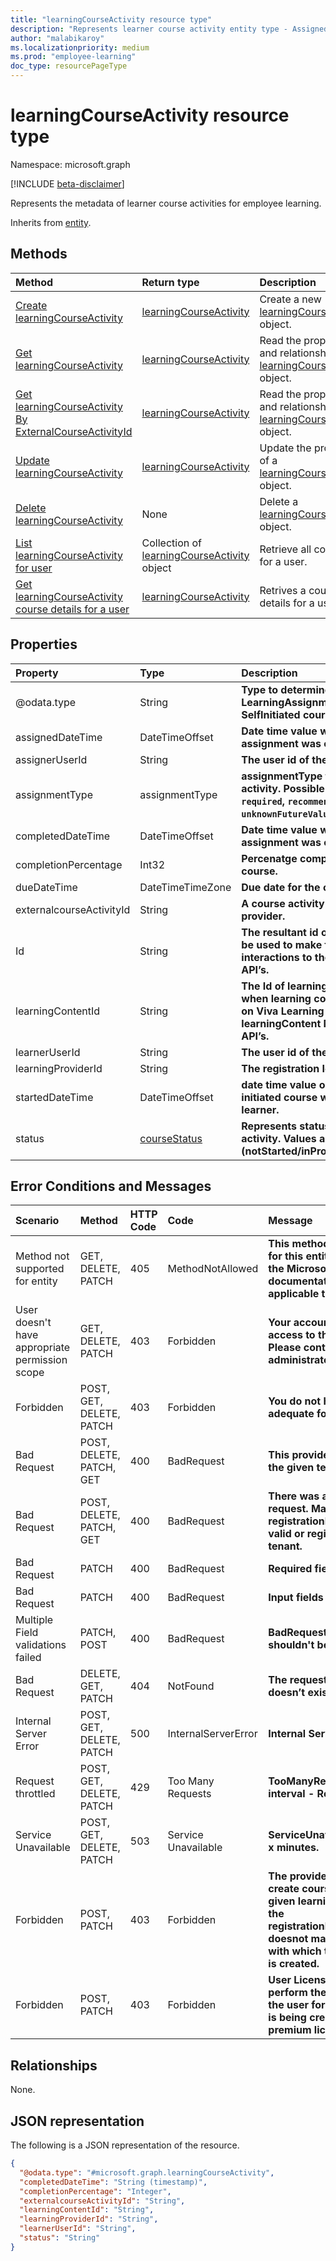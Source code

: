 ```yaml
---
title: "learningCourseActivity resource type"
description: "Represents learner course activity entity type - Assigned to Self initiated record."
author: "malabikaroy"
ms.localizationpriority: medium
ms.prod: "employee-learning"
doc_type: resourcePageType
---
```


# learningCourseActivity resource type

Namespace: microsoft.graph

[!INCLUDE [beta-disclaimer](../../includes/beta-disclaimer.md)]

Represents the metadata of learner course activities for employee learning.

Inherits from [entity](../resources/entity.md).

## Methods
|Method|Return type|Description|
|:---|:---|:---|
|[Create learningCourseActivity](../api/employeeexperienceuser-post-learningcourseactivities.md)|[learningCourseActivity](../resources/learningcourseactivity.md)|Create a new [learningCourseActivity](../resources/learningcourseactivity.md) object.|
|[Get learningCourseActivity](../api/learningcourseactivity-get.md)|[learningCourseActivity](../resources/learningcourseactivity.md)|Read the properties and relationships of a [learningCourseActivity](../resources/learningcourseactivity.md) object.|
|[Get learningCourseActivity By ExternalCourseActivityId](../api/learningcourseactivity-getByExternalCourseActivityId.md)|[learningCourseActivity](../resources/learningcourseactivity.md)|Read the properties and relationships of a [learningCourseActivity](../resources/learningcourseactivity.md) object.|
|[Update learningCourseActivity](../api/learningcourseactivity-update.md)|[learningCourseActivity](../resources/learningcourseactivity.md)|Update the properties of a [learningCourseActivity](../resources/learningcourseactivity.md) object.|
|[Delete learningCourseActivity](../api/learningcourseactivity-delete.md)|None|Delete a [learningCourseActivity](../resources/learningcourseactivity.md) object.|
|[List learningCourseActivity for user](../api/learningcourseactivity-list.md)|Collection of [learningCourseActivity](../resources/learningcourseactivity.md) object|Retrieve all courses for a user.|
|[Get learningCourseActivity course details for a user](../api/learningcourseactivity-details.md)|[learningCourseActivity](../resources/learningcourseactivity.md)|Retrives a course details for a user.|

## Properties
|Property|Type|Description|
|:---|:---|:---|
|@odata.type|String|**Type to determine if it’s a LearningAssignment or SelfInitiated course.**
|assignedDateTime|DateTimeOffset|**Date time value when the assignment was completed.**
|assignerUserId|String|**The user id of the assigner.**
|assignmentType|assignmentType|**assignmentType for the course activity. Possible values are `required`, `recommended`, `unknownFutureValue`.**
|completedDateTime|DateTimeOffset|**Date time value when the assignment was completed.**|
|completionPercentage|Int32|**Percenatge completion value of course.**|
|dueDateTime|DateTimeTimeZone|**Due date for the course activity.**
|externalcourseActivityId|String|**A course activity id generated at provider.**|
|Id|String|**The resultant id of this request can be used to make further interactions to the course activity API’s.**
|learningContentId|String|**The Id of learning content received when learning content is created on Viva Learning using learningContent Microsoft Graph API’s.**|
|learnerUserId|String|**The user id of the learner.**|
|learningProviderId|String|**The registration Id of the provider.**|
|startedDateTime|DateTimeOffset|**date time value on which the self-initiated course was started by the learner.**
|status|[courseStatus](../resources/courseStatus.md)|**Represents status of the course activity. Values are (notStarted/inProgress/completed).**|


## Error Conditions and Messages
|Scenario|Method|HTTP Code|Code|Message|
|:---|:---|:---|:---|:---|
|Method not supported for entity|GET, DELETE, PATCH|405|MethodNotAllowed|**This method is not supported for this entity type. Reference the Microsoft Graph documentation for the methods applicable to this entity.**
|User doesn't have appropriate permission scope|GET, DELETE, PATCH|403|Forbidden|**Your account does not have access to this report or data. Please contact your global administrator to request access.** 
|Forbidden|POST, GET, DELETE, PATCH|403|Forbidden|**You do not have a service plan adequate for this request.** 
|Bad Request|POST, DELETE, PATCH, GET|400|BadRequest|**This provider isn't enabled for the given tenant.** 
|Bad Request|POST, DELETE, PATCH, GET|400|BadRequest|**There was an issue with your request. Make sure the registrationId you entered is valid or registered for your tenant.**
|Bad Request|PATCH|400|BadRequest|**Required fields are missing.**
|Bad Request|PATCH|400|BadRequest|**Input fields are invalid.**
|Multiple Field validations failed|PATCH, POST|400|BadRequest|**BadRequest - Input field shouldn't be empty or null.**
|Bad Request|DELETE, GET, PATCH|404|NotFound|**The requested assignment doesn’t exist."**
|Internal Server Error|POST, GET, DELETE, PATCH|500|InternalServerError|**Internal Server Error.** 
|Request throttled|POST, GET, DELETE, PATCH|429|Too Many Requests|**TooManyRequests in a accepted interval - Retry after x minutes.**
|Service Unavailable|POST, GET, DELETE, PATCH|503|Service Unavailable|**ServiceUnavailable - Retry after x minutes.**
|Forbidden|POST, PATCH|403|Forbidden|**The provider is not valid to create course activity for the given learning content - When the registrationId/learningProviderId doesnot match with the provider with which the LearningContent is created.**
|Forbidden|POST, PATCH|403|Forbidden|**User License is not valid to perform the operation - When the user for which Assignment is being created does not have a premium license.**



## Relationships
None.

## JSON representation
The following is a JSON representation of the resource.
<!-- {
  "blockType": "resource",
  "keyProperty": "id",
  "@odata.type": "microsoft.graph.learningCourseActivity",
  "openType": false
}
-->
``` json
{
  "@odata.type": "#microsoft.graph.learningCourseActivity",
  "completedDateTime": "String (timestamp)",
  "completionPercentage": "Integer",
  "externalcourseActivityId": "String",
  "learningContentId": "String",
  "learningProviderId": "String",
  "learnerUserId": "String",
  "status": "String"
}
```

